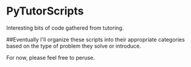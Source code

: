 # PyTutorScripts
Interesting bits of code gathered from tutoring.

##Eventually I'll organize these scripts into their appropriate categories based on the type of problem they solve or introduce.

For now, please feel free to peruse.
